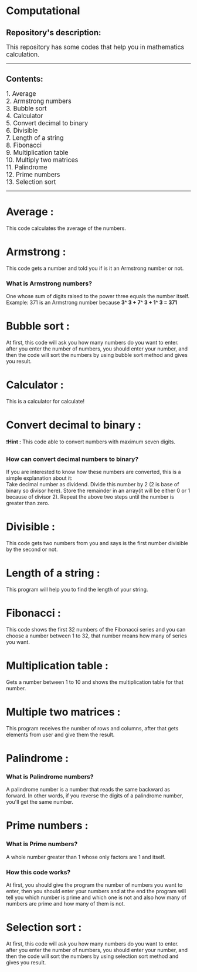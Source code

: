 # Computational

## Repository's description:
<big>This repository has some codes that help you in mathematics calculation.</big>
<hr>

## Contents:
<big>
1. Average <br>
2. Armstrong numbers <br>
3. Bubble sort <br>
4. Calculator <br>
5. Convert decimal to binary <br>
6. Divisible <br>
7. Length of a string <br>
8. Fibonacci <br>
9. Multiplication table <br>
10. Multiply two matrices <br>
11. Palindrome <br>
12. Prime numbers <br>
13. Selection sort <br>
</big>
<hr>


# Average :
This code calculates the average of the numbers.

# Armstrong :
This code gets a number and told you if is it an Armstrong number or not.
### What is Armstrong numbers?
One whose sum of digits raised to the power three equals the number itself. <br>
Example: 371 is an Armstrong number because **3^ 3 + 7^ 3 + 1^ 3 = 371**


# Bubble sort :
At first, this code will ask you how many numbers do you want to enter. after you enter the number of numbers, you should enter your number, and then the code will sort the numbers by using bubble sort method and gives you result.


# Calculator :
This is a calculator for calculate!


# Convert decimal to binary :
❗️**Hint :** This code able to convert numbers with maximum seven digits.
### How can convert decimal numbers to binary?
If you are interested to know how these numbers are converted, this is a simple explanation about it: <br>
Take decimal number as dividend. Divide this number by 2 (2 is base of binary so divisor here). Store the remainder in an array(it will be either 0 or 1 because of divisor 2). Repeat the above two steps until the number is greater than zero.
 

# Divisible :
This code gets two numbers from you and says is the first number divisible by the second or not.

# Length of a string :
This program will help you to find the length of your string.


# Fibonacci :
This code shows the first 32 numbers of the Fibonacci series and you can choose a number between 1 to 32, that number means how many of series you want.


# Multiplication table :
Gets a number between 1 to 10 and shows the multiplication table for that number.

# Multiple two matrices :
This program receives the number of rows and columns, after that gets elements from user and give them the result.


# Palindrome :

### What is Palindrome numbers?
A palindrome number is a number that reads the same backward as forward. In other words, if you reverse the digits of a palindrome number, you'll get the same number.


# Prime numbers :

### What is Prime numbers?
A whole number greater than 1 whose only factors are 1 and itself.

### How this code works?
At first, you should give the program the number of numbers you want to enter, then you should enter your numbers and
at the end the program will tell you which number is prime and which one is not and also how many of numbers are prime and how many of them is not.


# Selection sort :
At first, this code will ask you how many numbers do you want to enter. after you enter the number of numbers, you should enter your number, and then the code will sort the numbers by using selection sort method and gives you result.
